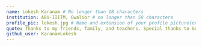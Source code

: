 ```yaml
---
name: Lokesh Karanam # No longer than 18 characters
institution: ABV-IIITM, Gwalior # no longer than 58 characters
profile_pic: lokesh.jpg # Name and extension of your profile picture(ex. mona.png)
quote: Thanks to my friends, family, and teachers. Special thanks to Google, StackOverflow, and GitHub.  # no longer than 100 characters
github_user: KaranamLokesh
---
```

